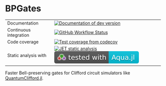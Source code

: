 # BPGates

<table>
    <tr>
        <td>Documentation</td>
        <td>
            <a href="https://quantumsavory.github.io/BPGates.jl/dev"><img src="https://img.shields.io/badge/docs-dev-blue.svg" alt="Documentation of dev version"></a>
        </td>
    </tr><tr></tr>
    <tr>
        <td>Continuous integration</td>
        <td>
            <a href="https://github.com/QuantumSavory/BPGates.jl/actions?query=workflow%3ACI+branch%3Amaster"><img src="https://img.shields.io/github/actions/workflow/status/QuantumSavory/BPGates.jl/ci.yml?branch=main" alt="GitHub Workflow Status"></a>
        </td>
    </tr><tr></tr>
    <tr>
        <td>Code coverage</td>
        <td>
            <a href="https://codecov.io/gh/QuantumSavory/BPGates.jl"><img src="https://img.shields.io/codecov/c/gh/QuantumSavory/BPGates.jl?label=codecov" alt="Test coverage from codecov"></a>
        </td>
    </tr><tr></tr>
    <tr>
        <td>Static analysis with</td>
        <td>
            <a href="https://github.com/aviatesk/JET.jl"><img src="https://img.shields.io/badge/JET.jl-%E2%9C%88%EF%B8%8F-9cf" alt="JET static analysis"></a>
            <a href="https://github.com/JuliaTesting/Aqua.jl"><img src="https://raw.githubusercontent.com/JuliaTesting/Aqua.jl/master/badge.svg" alt="Aqua QA"></a>
        </td>
    </tr>
</table>

Faster Bell-preserving gates for Clifford circuit simulators like [QuantumClifford.jl](https://github.com/QuantumSavory/QuantumClifford.jl).
